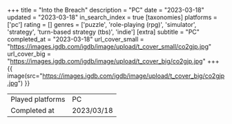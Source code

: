 +++
title = "Into the Breach"
description = "PC"
date = "2023-03-18"
updated = "2023-03-18"
in_search_index = true
[taxonomies]
platforms = ['pc']
rating = []
genres = ['puzzle', 'role-playing (rpg)', 'simulator', 'strategy', 'turn-based strategy (tbs)', 'indie']
[extra]
subtitle = "PC"
completed_at = "2023-03-18"
url_cover_small = "https://images.igdb.com/igdb/image/upload/t_cover_small/co2gjp.jpg"
url_cover_big = "https://images.igdb.com/igdb/image/upload/t_cover_big/co2gjp.jpg"
+++
{{ image(src="https://images.igdb.com/igdb/image/upload/t_cover_big/co2gjp.jpg") }}

|              |            |
| ------------ | ---------- |
| Played platforms    | PC |
| Completed at | 2023/03/18 |

